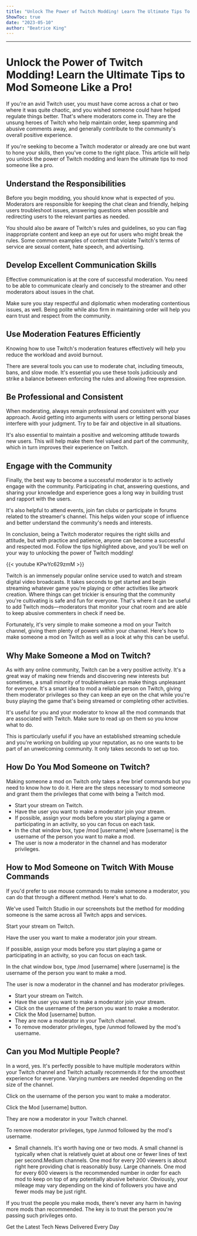 ```yaml
---
title: "Unlock The Power of Twitch Modding! Learn The Ultimate Tips To Mod Someone Like A Pro!"
ShowToc: true 
date: "2023-05-10"
author: "Beatrice King"
---
```

*****
# Unlock the Power of Twitch Modding! Learn the Ultimate Tips to Mod Someone Like a Pro!

If you're an avid Twitch user, you must have come across a chat or two where it was quite chaotic, and you wished someone could have helped regulate things better. That's where moderators come in. They are the unsung heroes of Twitch who help maintain order, keep spamming and abusive comments away, and generally contribute to the community's overall positive experience.

If you're seeking to become a Twitch moderator or already are one but want to hone your skills, then you've come to the right place. This article will help you unlock the power of Twitch modding and learn the ultimate tips to mod someone like a pro.

## Understand the Responsibilities

Before you begin modding, you should know what is expected of you. Moderators are responsible for keeping the chat clean and friendly, helping users troubleshoot issues, answering questions when possible and redirecting users to the relevant parties as needed.

You should also be aware of Twitch's rules and guidelines, so you can flag inappropriate content and keep an eye out for users who might break the rules. Some common examples of content that violate Twitch's terms of service are sexual content, hate speech, and advertising.

## Develop Excellent Communication Skills

Effective communication is at the core of successful moderation. You need to be able to communicate clearly and concisely to the streamer and other moderators about issues in the chat.

Make sure you stay respectful and diplomatic when moderating contentious issues, as well. Being polite while also firm in maintaining order will help you earn trust and respect from the community.

## Use Moderation Features Efficiently

Knowing how to use Twitch's moderation features effectively will help you reduce the workload and avoid burnout.

There are several tools you can use to moderate chat, including timeouts, bans, and slow mode. It's essential you use these tools judiciously and strike a balance between enforcing the rules and allowing free expression.

## Be Professional and Consistent

When moderating, always remain professional and consistent with your approach. Avoid getting into arguments with users or letting personal biases interfere with your judgment. Try to be fair and objective in all situations.

It's also essential to maintain a positive and welcoming attitude towards new users. This will help make them feel valued and part of the community, which in turn improves their experience on Twitch.

## Engage with the Community

Finally, the best way to become a successful moderator is to actively engage with the community. Participating in chat, answering questions, and sharing your knowledge and experience goes a long way in building trust and rapport with the users.

It's also helpful to attend events, join fan clubs or participate in forums related to the streamer's channel. This helps widen your scope of influence and better understand the community's needs and interests.

In conclusion, being a Twitch moderator requires the right skills and attitude, but with practice and patience, anyone can become a successful and respected mod. Follow the tips highlighted above, and you'll be well on your way to unlocking the power of Twitch modding!

{{< youtube KPwYc629zmM >}} 




Twitch is an immensely popular online service used to watch and stream digital video broadcasts. It takes seconds to get started and begin streaming whatever game you're playing or other activities like artwork creation. Where things can get trickier is ensuring that the community you're cultivating is safe and fun for everyone. That's where it can be useful to add Twitch mods—moderators that monitor your chat room and are able to keep abusive commenters in check if need be. 

 

Fortunately, it's very simple to make someone a mod on your Twitch channel, giving them plenty of powers within your channel. Here's how to make someone a mod on Twitch as well as a look at why this can be useful. 

 
##   Why Make Someone a Mod on Twitch?  
 

As with any online community, Twitch can be a very positive activity. It's a great way of making new friends and discovering new interests but sometimes, a small minority of troublemakers can make things unpleasant for everyone. It's a smart idea to mod a reliable person on Twitch, giving them moderator privileges so they can keep an eye on the chat while you're busy playing the game that's being streamed or completing other activities. 

 
It's useful for you and your moderator to know all the mod commands that are associated with Twitch. Make sure to read up on them so you know what to do.
 

This is particularly useful if you have an established streaming schedule and you're working on building up your reputation, as no one wants to be part of an unwelcoming community. It only takes seconds to set up too.

 
##   How Do You Mod Someone on Twitch?  
 

Making someone a mod on Twitch only takes a few brief commands but you need to know how to do it. Here are the steps necessary to mod someone and grant them the privileges that come with being a Twitch mod. 

 
- Start your stream on Twitch.
 - Have the user you want to make a moderator join your stream.
 - If possible, assign your mods before you start playing a game or participating in an activity, so you can focus on each task.
 - In the chat window box, type /mod [username] where [username] is the username of the person you want to make a mod.
 - The user is now a moderator in the channel and has moderator privileges.

 
##   How to Mod Someone on Twitch With Mouse Commands  
 

If you'd prefer to use mouse commands to make someone a moderator, you can do that through a different method. Here's what to do.

 
We've used Twitch Studio in our screenshots but the method for modding someone is the same across all Twitch apps and services.
 

Start your stream on Twitch.

 

Have the user you want to make a moderator join your stream.

 
If possible, assign your mods before you start playing a game or participating in an activity, so you can focus on each task.
 

In the chat window box, type /mod [username] where [username] is the username of the person you want to make a mod. 

 

The user is now a moderator in the channel and has moderator privileges. 

 
- Start your stream on Twitch.
 - Have the user you want to make a moderator join your stream.
 - Click on the username of the person you want to make a moderator.
 - Click the Mod [username] button.
 - They are now a moderator in your Twitch channel.
 - To remove moderator privileges, type /unmod followed by the mod's username.

 
##   Can you Mod Multiple People?  
 

In a word, yes. It's perfectly possible to have multiple moderators within your Twitch channel and Twitch actually recommends it for the smoothest experience for everyone. Varying numbers are needed depending on the size of the channel.

 

Click on the username of the person you want to make a moderator.

 

Click the Mod [username] button.

 

They are now a moderator in your Twitch channel.

 
To remove moderator privileges, type /unmod followed by the mod's username.
 
- Small channels. It's worth having one or two mods. A small channel is typically when chat is relatively quiet at about one or fewer lines of text per second.Medium channels. One mod for every 200 viewers is about right here providing chat is reasonably busy. Large channels. One mod for every 600 viewers is the recommended number in order for each mod to keep on top of any potentially abusive behavior. Obviously, your mileage may vary depending on the kind of followers you have and fewer mods may be just right.

 
If you trust the people you make mods, there's never any harm in having more mods than recommended. The key is to trust the person you're passing such privileges onto. 
 

Get the Latest Tech News Delivered Every Day




